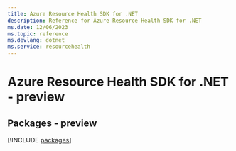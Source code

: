 ```yaml
---
title: Azure Resource Health SDK for .NET
description: Reference for Azure Resource Health SDK for .NET
ms.date: 12/06/2023
ms.topic: reference
ms.devlang: dotnet
ms.service: resourcehealth
---
```

# Azure Resource Health SDK for .NET - preview
## Packages - preview
[!INCLUDE [packages](resource-health-index.md)]